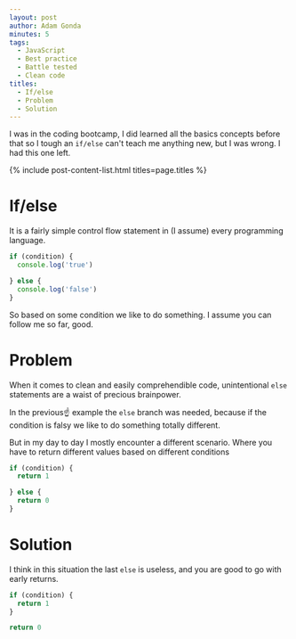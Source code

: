 ```yaml
---
layout: post
author: Adam Gonda
minutes: 5
tags:
  - JavaScript
  - Best practice
  - Battle tested
  - Clean code
titles:
  - If/else
  - Problem
  - Solution
---
```


I was in the coding bootcamp, I did learned all the basics concepts before that
so I tough an `if/else` can't teach me anything new, but I was wrong. I had this one left.

{% include post-content-list.html titles=page.titles %}

# If/else

It is a fairly simple control flow statement in (I assume) every programming language.

```js
if (condition) {
  console.log('true')

} else {
  console.log('false')
}
```

So based on some condition we like to do something.
I assume you can follow me so far, good.

# Problem

When it comes to clean and easily comprehendible code,
unintentional `else` statements are a waist of precious brainpower.

In the previous☝️ example the `else` branch was needed, because if the condition is falsy
we like to do something totally different.

But in my day to day I mostly encounter a different scenario.
Where you have to return different values based on different conditions

```js
if (condition) {
  return 1

} else {
  return 0
} 
```

# Solution

I think in this situation the last `else` is useless, and you are good to go with early returns.

```js
if (condition) {
  return 1
}

return 0
```